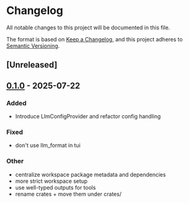 # Changelog

All notable changes to this project will be documented in this file.

The format is based on [Keep a Changelog](https://keepachangelog.com/en/1.0.0/),
and this project adheres to [Semantic Versioning](https://semver.org/spec/v2.0.0.html).

## [Unreleased]

## [0.1.0](https://github.com/BrendanGraham14/conductor/releases/tag/conductor-macros-v0.1.0) - 2025-07-22

### Added

- Introduce LlmConfigProvider and refactor config handling

### Fixed

- don't use llm_format in tui

### Other

- centralize workspace package metadata and dependencies
- more strict workspace setup
- use well-typed outputs for tools
- rename crates + move them under crates/

